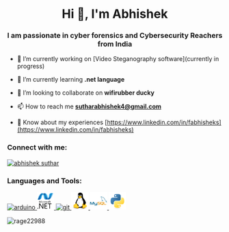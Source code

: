 <h1 align="center">Hi 👋, I'm Abhishek</h1>
<h3 align="center">I am passionate in cyber forensics and Cybersecurity Reachers from India</h3>

- 🔭 I’m currently working on [Video Steganography software](currently in progress)

- 🌱 I’m currently learning **.net language**

- 👯 I’m looking to collaborate on **wifirubber ducky**

- 📫 How to reach me **sutharabhishek4@gmail.com**

- 📄 Know about my experiences [https://www.linkedin.com/in/fabhisheks](https://www.linkedin.com/in/fabhisheks)

<h3 align="left">Connect with me:</h3>
<p align="left">
<a href="https://linkedin.com/in/abhishek suthar" target="blank"><img align="center" src="https://raw.githubusercontent.com/rahuldkjain/github-profile-readme-generator/master/src/images/icons/Social/linked-in-alt.svg" alt="abhishek suthar" height="30" width="40" /></a>
</p>

<h3 align="left">Languages and Tools:</h3>
<p align="left"> <a href="https://www.arduino.cc/" target="_blank" rel="noreferrer"> <img src="https://cdn.worldvectorlogo.com/logos/arduino-1.svg" alt="arduino" width="40" height="40"/> </a> <a href="https://dotnet.microsoft.com/" target="_blank" rel="noreferrer"> <img src="https://raw.githubusercontent.com/devicons/devicon/master/icons/dot-net/dot-net-original-wordmark.svg" alt="dotnet" width="40" height="40"/> </a> <a href="https://git-scm.com/" target="_blank" rel="noreferrer"> <img src="https://www.vectorlogo.zone/logos/git-scm/git-scm-icon.svg" alt="git" width="40" height="40"/> </a> <a href="https://www.linux.org/" target="_blank" rel="noreferrer"> <img src="https://raw.githubusercontent.com/devicons/devicon/master/icons/linux/linux-original.svg" alt="linux" width="40" height="40"/> </a> <a href="https://www.mysql.com/" target="_blank" rel="noreferrer"> <img src="https://raw.githubusercontent.com/devicons/devicon/master/icons/mysql/mysql-original-wordmark.svg" alt="mysql" width="40" height="40"/> </a> <a href="https://www.python.org" target="_blank" rel="noreferrer"> <img src="https://raw.githubusercontent.com/devicons/devicon/master/icons/python/python-original.svg" alt="python" width="40" height="40"/> </a> </p>

<p><img align="center" src="https://github-readme-stats.vercel.app/api/top-langs?username=rage22988&show_icons=true&locale=en&layout=compact" alt="rage22988" /></p>
